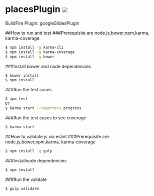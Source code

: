 # placesPlugin ![](https://api.travis-ci.org/BuildFire/googleSlidesPlugin.svg)
BuildFire Plugin: googleSlidesPlugin


##How to run and test
###Prerequisite are node.js,bower,npm,karma, karma-coverage
```bash
$ npm install -g karma-cli
$ npm install -g karma-coverage
$ npm install -g bower
```
###Install bower and node dependencies
```bash
$ bower install
$ npm install
```
###Run the test cases
```bash
$ npm test
Or
$ karma start --reporters progress
```
###Run the test cases to see coverage
```bash
$ karma start
```

##How to validate js via eslint
###Prerequisite are node.js,bower,npm,karma, karma-coverage
```bash
$ npm install -g gulp
```

###Installnode dependencies
```bash
$ npm install
```
###Run the validate
```bash
$ gulp validate
```